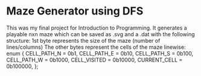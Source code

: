 ﻿# Maze Generator using DFS
This was my final project for Introduction to Programming.
It generates a playable nxn maze which can be saved as .svg and a .dat with the following structure:
1st byte represents the size of the maze (number of lines/columns)
The other bytes represent the cells of the maze linewise:
enum {
CELL_PATH_N  =  0b1,
CELL_PATH_E  =  0b10,
CELL_PATH_S  =  0b100,
CELL_PATH_W  =  0b1000,
CELL_VISITED  =  0b10000,
CURRENT_CELL  =  0b100000,
};
